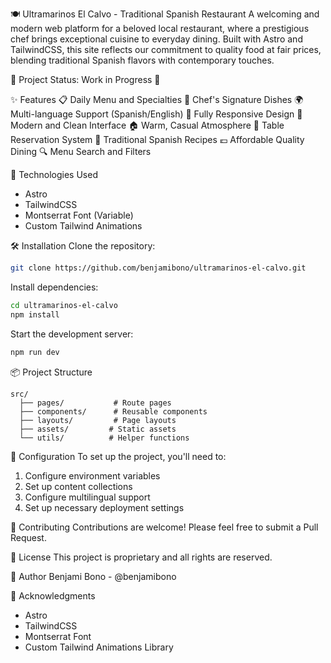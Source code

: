 🍽️ Ultramarinos El Calvo - Traditional Spanish Restaurant
A welcoming and modern web platform for a beloved local restaurant, where a prestigious chef brings exceptional cuisine to everyday dining. Built with Astro and TailwindCSS, this site reflects our commitment to quality food at fair prices, blending traditional Spanish flavors with contemporary touches.

🚧 Project Status: Work in Progress 🚧

✨ Features
📋 Daily Menu and Specialties
🍳 Chef's Signature Dishes
🌍 Multi-language Support (Spanish/English)
📱 Fully Responsive Design
🎨 Modern and Clean Interface
🏠 Warm, Casual Atmosphere
📅 Table Reservation System
🍖 Traditional Spanish Recipes
💶 Affordable Quality Dining
🔍 Menu Search and Filters

🚀 Technologies Used

- Astro
- TailwindCSS
- Montserrat Font (Variable)
- Custom Tailwind Animations

🛠️ Installation
Clone the repository:

```bash
git clone https://github.com/benjamibono/ultramarinos-el-calvo.git
```

Install dependencies:

```bash
cd ultramarinos-el-calvo
npm install
```

Start the development server:

```bash
npm run dev
```

📦 Project Structure

```
src/
  ├── pages/           # Route pages
  ├── components/      # Reusable components
  ├── layouts/         # Page layouts
  ├── assets/         # Static assets
  └── utils/          # Helper functions
```

🔧 Configuration
To set up the project, you'll need to:

1. Configure environment variables
2. Set up content collections
3. Configure multilingual support
4. Set up necessary deployment settings

🤝 Contributing
Contributions are welcome! Please feel free to submit a Pull Request.

📄 License
This project is proprietary and all rights are reserved.

👥 Author
Benjami Bono - @benjamibono

🙏 Acknowledgments

- Astro
- TailwindCSS
- Montserrat Font
- Custom Tailwind Animations Library
